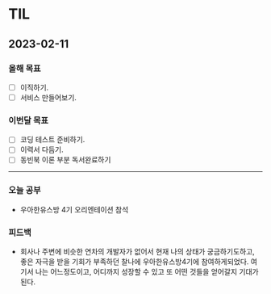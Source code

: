 # TIL

## 2023-02-11

### 올해 목표

- [ ] 이직하기.
- [ ] 서비스 만들어보기.

### 이번달 목표

- [ ] 코딩 테스트 준비하기.
- [ ] 이력서 다듬기.
- [ ] 동빈북 이론 부분 독서완료하기

---


### 오늘 공부

- 우아한유스방 4기 오리엔테이션 참석


### 피드백

- 회사나 주변에 비슷한 연차의 개발자가 없어서 현재 나의 상태가 궁금하기도하고, 좋은 자극을 받을 기회가 부족하던 찰나에 우아한유스방4기에 참여하게되었다. 여기서 나는 어느정도이고, 어디까지 성장할 수 있고 또 어떤 것들을 얻어갈지 기대가된다. 